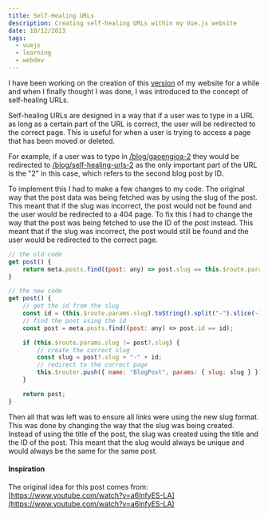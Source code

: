 ```yaml
---
title: Self-Healing URLs
description: Creating self-healing URLs within my Vue.js website
date: 10/12/2023
tags:
  - vuejs
  - learning
  - webdev
---
```


I have been working on the creation of this [version](https://github.com/isabelroses/website/commit/8c53b9f3576d98a2ebe71976a3f921a30e6ad052) of my website for a while and when I finally thought I was done, I was introduced to the concept of self-healing URLs.

Self-healing URLs are designed in a way that if a user was to type in a URL as
long as a certain part of the URL is correct, the user will be redirected to the
correct page. This is useful for when a user is trying to access a page that has
been moved or deleted.

For example, if a user was to type in [<domain>/blog/gaoengioa-2](https://isabelroses.com/blog/gaoengioa-2) they would be redirected to [<domain>/blog/self-healing-urls-2](https://isabelroses.com/blog/self-healing-urls-2) as the only important part of the URL is the "2" in this case, which refers to the second blog post by ID.

To implement this I had to make a few changes to my code. The original way that
the post data was being fetched was by using the slug of the post. This meant
that if the slug was incorrect, the post would not be found and the user would
be redirected to a 404 page. To fix this I had to change the way that the post
was being fetched to use the ID of the post instead. This meant that if the slug
was incorrect, the post would still be found and the user would be redirected to
the correct page.

```js
// the old code
get post() {
    return meta.posts.find((post: any) => post.slug == this.$route.params.slug);
}

// the new code
get post() {
    // get the id from the slug
    const id = (this.$route.params.slug).toString().split("-").slice(-1)[0];
    // find the post using the id
    const post = meta.posts.find((post: any) => post.id == id);

    if (this.$route.params.slug != post?.slug) {
        // create the correct slug
        const slug = post?.slug + "-" + id;
        // redirect to the correct page
        this.$router.push({ name: "BlogPost", params: { slug: slug } });
    }

    return post;
}
```

Then all that was left was to ensure all links were using the new slug format.
This was done by changing the way that the slug was being created. Instead of
using the title of the post, the slug was created using the title and the ID of
the post. This meant that the slug would always be unique and would always be
the same for the same post.

#### Inspiration

The original idea for this post comes from: [https://www.youtube.com/watch?v=a6lnfyES-LA](https://www.youtube.com/watch?v=a6lnfyES-LA)
